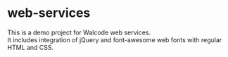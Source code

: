 # web-services

This is a demo project for Walcode web services.   
It includes integration of jQuery and font-awesome web fonts with regular HTML and CSS.
